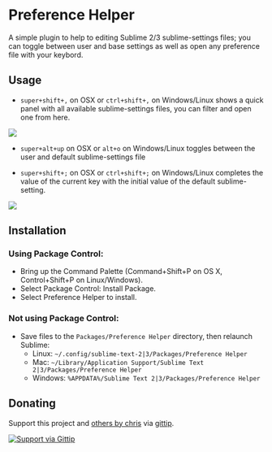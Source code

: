 Preference Helper
=================

A simple plugin to help to editing Sublime 2/3 sublime-settings files; you can toggle between user and base settings as well as open any preference file with your keybord.

Usage
-----

* `super+shift+,` on OSX or `ctrl+shift+,` on Windows/Linux shows a quick panel with all available sublime-settings files, you can filter and open one from here.

![](http://github.latexing.com/preference_helper_1.jpg)

* `super+alt+up` on OSX or `alt+o` on Windows/Linux toggles between the user and default sublime-settings file

* `super+shift+;` on OSX or `ctrl+shift+;` on Windows/Linux completes the value of the current key with the initial value of the default sublime-setting.

![](http://github.latexing.com/preference_helper_2.gif)

Installation
------------

### Using Package Control:

* Bring up the Command Palette (Command+Shift+P on OS X, Control+Shift+P on Linux/Windows).
* Select Package Control: Install Package.
* Select Preference Helper to install.

### Not using Package Control:

* Save files to the `Packages/Preference Helper` directory, then relaunch Sublime:
  * Linux: `~/.config/sublime-text-2|3/Packages/Preference Helper`
  * Mac: `~/Library/Application Support/Sublime Text 2|3/Packages/Preference Helper`
  * Windows: `%APPDATA%/Sublime Text 2|3/Packages/Preference Helper`


## Donating

Support this project and [others by chris][gittip] via [gittip][].

[![Support via Gittip][gittip-badge]][gittip]

[gittip-badge]: https://raw.github.com/twolfson/gittip-badge/master/dist/gittip.png
[gittip]: https://www.gittip.com/Chris---/
